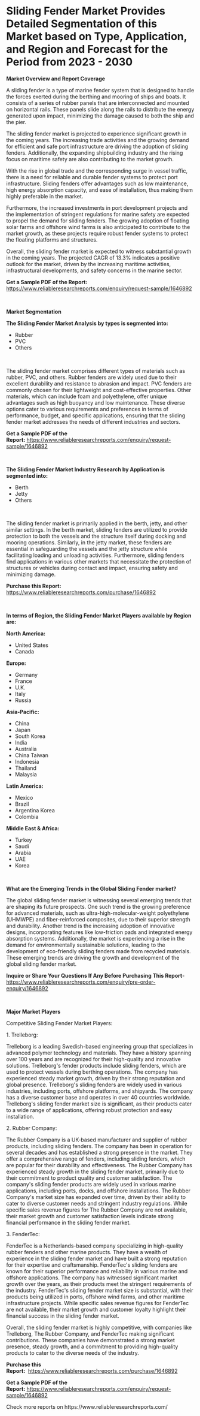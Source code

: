 <p><h1>Sliding Fender Market Provides Detailed Segmentation of this Market based on Type, Application, and Region and Forecast for the Period from 2023 - 2030</h1></p><p><strong>Market Overview and Report Coverage</strong></p>
<p><p>A sliding fender is a type of marine fender system that is designed to handle the forces exerted during the berthing and mooring of ships and boats. It consists of a series of rubber panels that are interconnected and mounted on horizontal rails. These panels slide along the rails to distribute the energy generated upon impact, minimizing the damage caused to both the ship and the pier.</p><p>The sliding fender market is projected to experience significant growth in the coming years. The increasing trade activities and the growing demand for efficient and safe port infrastructure are driving the adoption of sliding fenders. Additionally, the expanding shipbuilding industry and the rising focus on maritime safety are also contributing to the market growth.</p><p>With the rise in global trade and the corresponding surge in vessel traffic, there is a need for reliable and durable fender systems to protect port infrastructure. Sliding fenders offer advantages such as low maintenance, high energy absorption capacity, and ease of installation, thus making them highly preferable in the market.</p><p>Furthermore, the increased investments in port development projects and the implementation of stringent regulations for marine safety are expected to propel the demand for sliding fenders. The growing adoption of floating solar farms and offshore wind farms is also anticipated to contribute to the market growth, as these projects require robust fender systems to protect the floating platforms and structures.</p><p>Overall, the sliding fender market is expected to witness substantial growth in the coming years. The projected CAGR of 13.3% indicates a positive outlook for the market, driven by the increasing maritime activities, infrastructural developments, and safety concerns in the marine sector.</p></p>
<p><strong>Get a Sample PDF of the Report:</strong> <a href="https://www.reliableresearchreports.com/enquiry/request-sample/1646892">https://www.reliableresearchreports.com/enquiry/request-sample/1646892</a></p>
<p>&nbsp;</p>
<p><strong>Market Segmentation</strong></p>
<p><strong>The Sliding Fender Market Analysis by types is segmented into:</strong></p>
<p><ul><li>Rubber</li><li>PVC</li><li>Others</li></ul></p>
<p>&nbsp;</p>
<p><p>The sliding fender market comprises different types of materials such as rubber, PVC, and others. Rubber fenders are widely used due to their excellent durability and resistance to abrasion and impact. PVC fenders are commonly chosen for their lightweight and cost-effective properties. Other materials, which can include foam and polyethylene, offer unique advantages such as high buoyancy and low maintenance. These diverse options cater to various requirements and preferences in terms of performance, budget, and specific applications, ensuring that the sliding fender market addresses the needs of different industries and sectors.</p></p>
<p><strong>Get a Sample PDF of the Report:</strong>&nbsp;<a href="https://www.reliableresearchreports.com/enquiry/request-sample/1646892">https://www.reliableresearchreports.com/enquiry/request-sample/1646892</a></p>
<p>&nbsp;</p>
<p><strong>The Sliding Fender Market Industry Research by Application is segmented into:</strong></p>
<p><ul><li>Berth</li><li>Jetty</li><li>Others</li></ul></p>
<p>&nbsp;</p>
<p><p>The sliding fender market is primarily applied in the berth, jetty, and other similar settings. In the berth market, sliding fenders are utilized to provide protection to both the vessels and the structure itself during docking and mooring operations. Similarly, in the jetty market, these fenders are essential in safeguarding the vessels and the jetty structure while facilitating loading and unloading activities. Furthermore, sliding fenders find applications in various other markets that necessitate the protection of structures or vehicles during contact and impact, ensuring safety and minimizing damage.</p></p>
<p><strong>Purchase this Report:</strong>&nbsp; <a href="https://www.reliableresearchreports.com/purchase/1646892">https://www.reliableresearchreports.com/purchase/1646892</a></p>
<p>&nbsp;</p>
<p><strong>In terms of Region, the Sliding Fender Market Players available by Region are:</strong></p>
<p>
    <p> <strong> North America: </strong>
        <ul>
            <li>United States</li>
            <li>Canada</li>
        </ul>
        </p> 
    <p> <strong> Europe: </strong>
        <ul>
            <li>Germany</li>
            <li>France</li>
            <li>U.K.</li>
            <li>Italy</li>
            <li>Russia</li>
        </ul>
        </p> 
    <p> <strong> Asia-Pacific: </strong>
        <ul>
            <li>China</li>
            <li>Japan</li>
            <li>South Korea</li>
            <li>India</li>
            <li>Australia</li>
            <li>China Taiwan</li>
            <li>Indonesia</li>
            <li>Thailand</li>
            <li>Malaysia</li>
        </ul>
        </p> 
    <p> <strong> Latin America: </strong>
        <ul>
            <li>Mexico</li>
            <li>Brazil</li>
            <li>Argentina Korea</li>
            <li>Colombia</li>
        </ul>
        </p> 
    <p> <strong> Middle East & Africa: </strong>
        <ul>
            <li>Turkey</li>
            <li>Saudi</li>
            <li>Arabia</li>
            <li>UAE</li>
            <li>Korea</li>
        </ul>
    </p>
    </p>
<p>&nbsp;</p>
<p><strong>What are the Emerging Trends in the Global Sliding Fender market?</strong></p>
<p><p>The global sliding fender market is witnessing several emerging trends that are shaping its future prospects. One such trend is the growing preference for advanced materials, such as ultra-high-molecular-weight polyethylene (UHMWPE) and fiber-reinforced composites, due to their superior strength and durability. Another trend is the increasing adoption of innovative designs, incorporating features like low-friction pads and integrated energy absorption systems. Additionally, the market is experiencing a rise in the demand for environmentally sustainable solutions, leading to the development of eco-friendly sliding fenders made from recycled materials. These emerging trends are driving the growth and development of the global sliding fender market.</p></p>
<p><strong>Inquire or Share Your Questions If Any Before Purchasing This Report</strong>- <a href="https://www.reliableresearchreports.com/enquiry/pre-order-enquiry/1646892">https://www.reliableresearchreports.com/enquiry/pre-order-enquiry/1646892</a></p>
<p>&nbsp;</p>
<p><strong>Major Market Players</strong></p>
<p><p>Competitive Sliding Fender Market Players:</p><p>1. Trelleborg:</p><p>Trelleborg is a leading Swedish-based engineering group that specializes in advanced polymer technology and materials. They have a history spanning over 100 years and are recognized for their high-quality and innovative solutions. Trelleborg's fender products include sliding fenders, which are used to protect vessels during berthing operations. The company has experienced steady market growth, driven by their strong reputation and global presence. Trelleborg's sliding fenders are widely used in various industries, including ports, offshore platforms, and shipyards. The company has a diverse customer base and operates in over 40 countries worldwide. Trelleborg's sliding fender market size is significant, as their products cater to a wide range of applications, offering robust protection and easy installation.</p><p>2. Rubber Company:</p><p>The Rubber Company is a UK-based manufacturer and supplier of rubber products, including sliding fenders. The company has been in operation for several decades and has established a strong presence in the market. They offer a comprehensive range of fenders, including sliding fenders, which are popular for their durability and effectiveness. The Rubber Company has experienced steady growth in the sliding fender market, primarily due to their commitment to product quality and customer satisfaction. The company's sliding fender products are widely used in various marine applications, including ports, docks, and offshore installations. The Rubber Company's market size has expanded over time, driven by their ability to cater to diverse customer needs and stringent industry regulations. While specific sales revenue figures for The Rubber Company are not available, their market growth and customer satisfaction levels indicate strong financial performance in the sliding fender market.</p><p>3. FenderTec:</p><p>FenderTec is a Netherlands-based company specializing in high-quality rubber fenders and other marine products. They have a wealth of experience in the sliding fender market and have built a strong reputation for their expertise and craftsmanship. FenderTec's sliding fenders are known for their superior performance and reliability in various marine and offshore applications. The company has witnessed significant market growth over the years, as their products meet the stringent requirements of the industry. FenderTec's sliding fender market size is substantial, with their products being utilized in ports, offshore wind farms, and other maritime infrastructure projects. While specific sales revenue figures for FenderTec are not available, their market growth and customer loyalty highlight their financial success in the sliding fender market.</p><p>Overall, the sliding fender market is highly competitive, with companies like Trelleborg, The Rubber Company, and FenderTec making significant contributions. These companies have demonstrated a strong market presence, steady growth, and a commitment to providing high-quality products to cater to the diverse needs of the industry.</p></p>
<p><strong>Purchase this Report:</strong>&nbsp;&nbsp;<a href="https://www.reliableresearchreports.com/purchase/1646892">https://www.reliableresearchreports.com/purchase/1646892</a></p>
<p></p>
<p><strong>Get a Sample PDF of the Report:</strong>&nbsp;<a href="https://www.reliableresearchreports.com/enquiry/request-sample/1646892">https://www.reliableresearchreports.com/enquiry/request-sample/1646892</a></p>
<p>Check more reports on https://www.reliableresearchreports.com/</p>